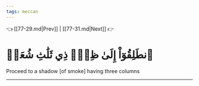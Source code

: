 ```yaml
---
tags: meccan
---
```


👈 [[77-29.md|Prev]] | [[77-31.md|Next]] 👉

# ٱنطَلِقُوٓاْ إِلَىٰ ظِلّٖ ذِي ثَلَٰثِ شُعَبٖ

Proceed to a shadow [of smoke] having three columns

---

